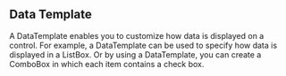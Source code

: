 ## Data Template
A DataTemplate enables you to customize how data is displayed on a control. For example, a DataTemplate can be used to specify how data is displayed in a ListBox.
Or by using a DataTemplate, you can create a ComboBox in which each item contains a check box.
